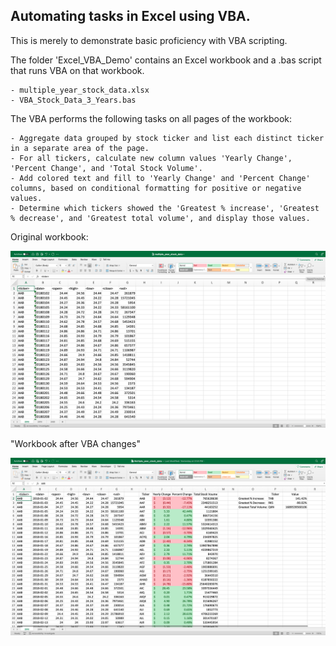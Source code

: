 ## Automating tasks in Excel using VBA.

This is merely to demonstrate basic proficiency with VBA scripting. 


The folder 'Excel_VBA_Demo' contains an Excel workbook and a .bas script that runs VBA on that workbook.

    - multiple_year_stock_data.xlsx
    - VBA_Stock_Data_3_Years.bas


The VBA performs the following tasks on all pages of the workbook:

    - Aggregate data grouped by stock ticker and list each distinct ticker in a separate area of the page.
    - For all tickers, calculate new column values 'Yearly Change', 'Percent Change', and 'Total Stock Volume'.
    - Add colored text and fill to 'Yearly Change' and 'Percent Change' columns, based on conditional formatting for positive or negative values. 
    - Determine which tickers showed the 'Greatest % increase', 'Greatest % decrease', and 'Greatest total volume', and display those values. 

Original workbook:

![Workbook Before](images/Workbook_Before.png)

"Workbook after VBA changes"

![Workbook After](images/Workbook_After.png)
